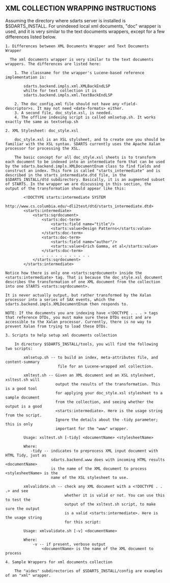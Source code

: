 XML COLLECTION WRAPPING INSTRUCTIONS
------------------------------------

Assuming the directory where sdarts server is installed is $SDARTS_INSTALL. For unindexed local xml documents, "doc" wrapper is used, and it is very similar to the text documents wrappers, except for a few differences listed below.

    1. Differences between XML Documents Wrapper and Text Documents Wrapper

      The xml documents wrapper is very similar to the text documents wrappers. The differences are listed here:

        1. The classname for the wrapper's Lucene-based reference implementation is:
        
            sdarts.backend.impls.xml.XMLBackEndLSP
            whilte for text collection it is
            sdarts.backend.impls.xml.TextBackEndLSP

        2. The doc_config.xml file should not have any <field-descriptor>s. It may not need <date-formats> either.
        3. A second file, doc_style.xsl, is needed.
        4. The offline indexing script is called xmlsetup.sh. It works exactly the same as textsetup.sh

    2. XML Stylesheet: doc_style.xsl

        doc_style.xsl is an XSL stylsheet, and to create one you should be familiar with the XSL syntax. SDARTS currently uses the Apache Xalan processor for processing the XSL.

        The basic concept for all doc_style.xsl sheets is to transform each document to be indexed into an intermediate form that can be used by the sdarts.backend.impls.XMLDocumentEnum class to find fields and construct an index. This form is called "starts_intermediate" and is described in the starts_intermediate.dtd file, in the $SDARTS_INSTALL/dtd subdirectory. Basically, it is an augmented subset of STARTS. In the wrapper we are discussing in this section, the output of the transformation should appear like this:

            <!DOCTYPE starts:intermediate SYSTEM 
                http://www.cs.columbia.edu/~dli2test/dtd/starts_intermediate.dtd>
            <starts:intermediate>
                <starts:sqrdocument>
                    <starts:doc-term>
                        <starts:field name="title"/>
                        <starts:value>Design Patterns</starts:value>
                    </starts:doc-term>
                    <starts:doc-term>
                        <starts:field name="author"/>
                        <starts:value>Erich Gamma, et al</starts:value>
                    </starts:doc-term>
                    . . . . . . . . . . .
                </starts:sqrdocument>
            </starts:intermediate>

    Notice how there is only one <starts:sqrdocument> inside the <starts:intermediate> tag. That is because the doc_style.xsl document describes the transformation of one XML document from the collection into one STARTS <starts:sqrdocument>.

    It is never actually output, but rather transformed by the Xalan processor into a series of SAX events, which the sdarts.backend.impls.XMLDocumentEnum then responds to.

    NOTE: If the documents you are indexing have <!DOCTYPE . . . > tags that reference DTDs, you must make sure these DTDs exist and are accessible to the Xalan processor. Currently, there is no way to prevent Xalan from trying to load these DTDs.

    3. Scripts to help setup xml documents collection

        In directory $SDARTS_INSTALL/tools, you will find the following two scripts:

            xmlsetup.sh -- to build an index, meta-attributes file, and content-summary
                           file for an Lucene-wrapped xml collection.

            xmltest.sh -- Given an XML document and an XSL stylesheet, xsltest.sh will 
                          output the results of the transformation. This is a good tool
                          for applying your doc_style.xsl stylesheet to a sample document
                          from the collection, and seeing whether the output is a good
                          <starts:intermediate>. Here is the usage string from the script.
                          Ignore the details about the -tidy parameter; this is only
                          important for the "www" wrapper.

            Usage: xsltest.sh [-tidy] <documentName> <stylesheetName>

            Where:
               -tidy -- indicates to preprocess XML input document with HTML Tidy, just as 
                        sdarts.backend.www does with incoming HTML results <documentName>
                        is the name of the XML document to process <stylesheetName> is the
                        name of the XSL stylesheet to use.

            xmlvalidate.sh -- check any XML document with a <!DOCTYPE . . .> and see 
                              whether it is valid or not. You can use this to test the
                              output of the xsltest.sh script, to make sure the output
                              is a valid <starts:intermediate>. Here is the usage string
                              for this script:

            Usage: xmlvalidate.sh [-v] <documentName>

            Where:
                -v -- if present, verbose output
                    <documentName> is the name of the XML document to process

    4. Sample Wrappers for xml documents collection

        The "aides" subdirectories of $SDARTS_INSTALL/config are examples of an "xml" wrapper.
